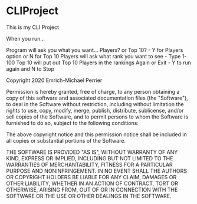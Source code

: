 # CLIProject

This is my CLI Project

When you run...

Program will ask you what you want...
Players? or Top 10? - Y for Players option or N for Top 10
    Players will ask what rank you want to see - Type 1-100
    Top 10 will put out Top 10 Players in the rankings
Again or Exit - Y to run again and N to Stop

Copyright 2020 Emrich-Michael Perrier

Permission is hereby granted, free of charge, to any person obtaining a copy of this software and associated documentation files (the "Software"), to deal in the Software without restriction, including without limitation the rights to use, copy, modify, merge, publish, distribute, sublicense, and/or sell copies of the Software, and to permit persons to whom the Software is furnished to do so, subject to the following conditions:

The above copyright notice and this permission notice shall be included in all copies or substantial portions of the Software.

THE SOFTWARE IS PROVIDED "AS IS", WITHOUT WARRANTY OF ANY KIND, EXPRESS OR IMPLIED, INCLUDING BUT NOT LIMITED TO THE WARRANTIES OF MERCHANTABILITY, FITNESS FOR A PARTICULAR PURPOSE AND NONINFRINGEMENT. IN NO EVENT SHALL THE AUTHORS OR COPYRIGHT HOLDERS BE LIABLE FOR ANY CLAIM, DAMAGES OR OTHER LIABILITY, WHETHER IN AN ACTION OF CONTRACT, TORT OR OTHERWISE, ARISING FROM, OUT OF OR IN CONNECTION WITH THE SOFTWARE OR THE USE OR OTHER DEALINGS IN THE SOFTWARE.